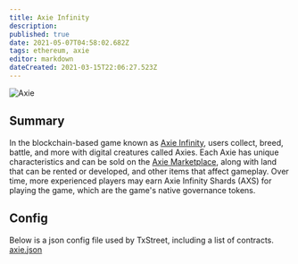 ```yaml
---
title: Axie Infinity
description: 
published: true
date: 2021-05-07T04:58:02.682Z
tags: ethereum, axie
editor: markdown
dateCreated: 2021-03-15T22:06:27.523Z
---
```


![Axie](https://txstreet.com/static/img/singles/house_logos/axie.png)

## Summary

In the blockchain-based game known as [Axie Infinity](https://axieinfinity.com/), users collect, breed, battle, and more with digital creatures called Axies. Each Axie has unique characteristics and can be sold on the [Axie Marketplace](https://marketplace.axieinfinity.com/), along with land that can be rented or developed, and other items that affect gameplay. Over time, more experienced players may earn Axie Infinity Shards (AXS) for playing the game, which are the game's native governance tokens.

## Config

Below is a json config file used by TxStreet, including a list of contracts.
[axie.json](/ethereum/houses/axie.json)